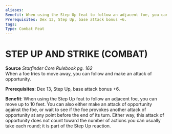 ```yaml
---
aliases: 
Benefit: When using the Step Up feat to follow an adjacent foe, you can move up to 10 feet. You can also either make an attack of opportunity against the foe, or wait to see if the foe provokes another attack of opportunity at any point before the end of its turn. Either way, this attack of opportunity does not count toward the number of actions you can usually take each round; it is part of the Step Up reaction.
Prerequisites: Dex 13, Step Up, base attack bonus +6.
tags: 
Type: Combat Feat
---
```

# STEP UP AND STRIKE (COMBAT)
**Source** _Starfinder Core Rulebook pg. 162_  
When a foe tries to move away, you can follow and make an attack of opportunity.

**Prerequisites**: Dex 13, Step Up, base attack bonus +6.

**Benefit**: When using the Step Up feat to follow an adjacent foe, you can move up to 10 feet. You can also either make an attack of opportunity against the foe, or wait to see if the foe provokes another attack of opportunity at any point before the end of its turn. Either way, this attack of opportunity does not count toward the number of actions you can usually take each round; it is part of the Step Up reaction.